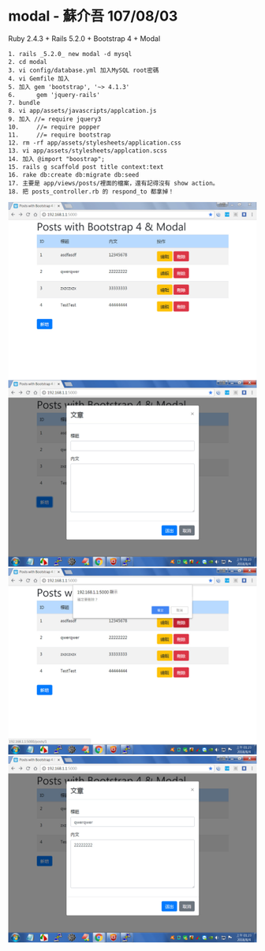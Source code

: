 # modal - 蘇介吾 107/08/03

Ruby 2.4.3 + Rails 5.2.0 + Bootstrap 4 + Modal
```
1. rails _5.2.0_ new modal -d mysql
2. cd modal
3. vi config/database.yml 加入MySQL root密碼
4. vi Gemfile 加入
5. 加入 gem 'bootstrap', '~> 4.1.3'
6.      gem 'jquery-rails'
7. bundle
8. vi app/assets/javascripts/applcation.js
9. 加入 //= require jquery3
10.     //= require popper
11.     //= require bootstrap
12. rm -rf app/assets/stylesheets/application.css
13. vi app/assets/stylesheets/applcation.scss
14. 加入 @import "boostrap";
15. rails g scaffold post title context:text
16. rake db:create db:migrate db:seed
17. 主要是 app/views/posts/裡面的檔案，還有記得沒有 show action。
18. 把 posts_controller.rb 的 respond_to 都拿掉！
```
![Demo1](https://github.com/afgnsu/modal/blob/master/DEMO1.png)
![Demo2](https://github.com/afgnsu/modal/blob/master/DEMO2.png)
![Demo3](https://github.com/afgnsu/modal/blob/master/DEMO3.png)
![Demo4](https://github.com/afgnsu/modal/blob/master/DEMO4.png)
